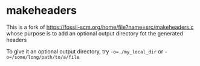 # makeheaders
This is a fork of https://fossil-scm.org/home/file?name=src/makeheaders.c whose purpose is to add an optional output directory fot the generated headers

To give it an optional output directory, try `-o=./my_local_dir` or `-o=/some/long/path/to/a/file`


